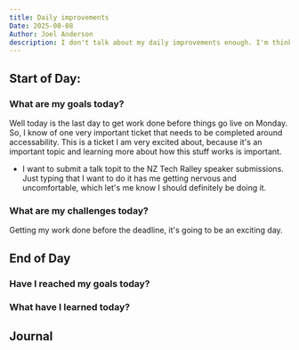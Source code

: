 ```yaml
---
title: Daily improvements
Date: 2025-08-08
Author: Joel Anderson
description: I don't talk about my daily improvements enough. I'm thinking to add a heading for what I improved today, but I like to keep things simple, simplicity is easier to maintain, despite the never ending battle with entropy.
---
```


## Start of Day:

### What are my goals today?
Well today is the last day to get work done before things go live on Monday. So, I know of one very important ticket that needs to be completed around accessability. This is a ticket I am very excited about, because it's an important topic and learning more about how this stuff works is important.
- I want to submit a talk topit to the NZ Tech Ralley speaker submissions. Just typing that I want to do it has me getting nervous and uncomfortable, which let's me know I should definitely be doing it.

### What are my challenges today?
Getting my work done before the deadline, it's going to be an exciting day.


## End of Day

### Have I reached my goals today?


### What have I learned today?

## Journal
